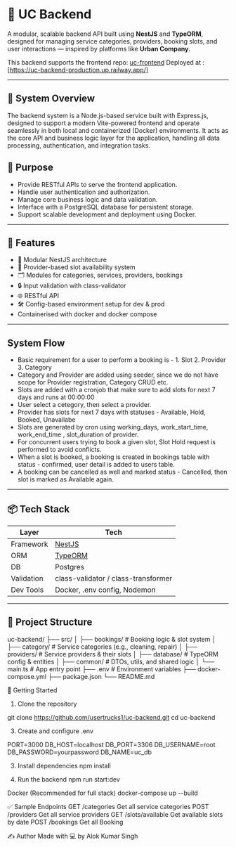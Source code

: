 # 🧠 UC Backend

A modular, scalable backend API built using **NestJS** and **TypeORM**, designed for managing service categories, providers, booking slots, and user interactions — inspired by platforms like **Urban Company**.

This backend supports the frontend repo: [uc-frontend](https://github.com/usertrucks1/uc-frontend)
Deployed at : [https://uc-backend-production.up.railway.app/]

---
## 🧠 System Overview
The backend system is a Node.js-based service built with Express.js, designed to support a modern Vite-powered frontend and operate seamlessly in both local and containerized (Docker) environments. It acts as the core API and business logic layer for the application, handling all data processing, authentication, and integration tasks.

## 🎯 Purpose
- Provide RESTful APIs to serve the frontend application.
- Handle user authentication and authorization.
- Manage core business logic and data validation.
- Interface with a PostgreSQL database for persistent storage.
- Support scalable development and deployment using Docker.

---
## 🔧 Features

- 🧩 Modular NestJS architecture
- 📅 Provider-based slot availability system
- 🗂️ Modules for categories, services, providers, bookings
- 🔒 Input validation with class-validator
- 🌐 RESTful API
- 🛠️ Config-based environment setup for dev & prod
- Containerised with docker and docker compose

---
## System Flow

- Basic requirement for a user to perform a booking is - 1. Slot 2. Provider 3. Category
- Category and Provider are added using seeder, since we do not have scope for Provider registration, Category CRUD etc.
- Slots are added with a cronjob that make sure to add slots for next 7 days and runs at 00:00:00
- User select a cetegory, then select a provider.
- Provider has slots for next 7 days with statuses -  Available, Hold, Booked, Unavailabe
- Slots are generated by cron using working_days, work_start_time, work_end_time , slot_duration of provider.
- For concurrent users trying to book a given slot, Slot Hold request is performed to avoid conflicts.
- When a slot is booked, a booking is created in bookings table with status - confirmed, user detail is added to users table.
- A booking can be cancelled as well and marked status - Cancelled, then slot is marked as Available again.

---

## 📦 Tech Stack

| Layer       | Tech                                |
|------------|--------------------------------------|
| Framework   | [NestJS](https://nestjs.com)        |
| ORM         | [TypeORM](https://typeorm.io)       |
| DB          | Postgres                            |
| Validation  | class-validator / class-transformer |
| Dev Tools   | Docker, .env config, Nodemon        |

---

## 📁 Project Structure

uc-backend/
├── src/
│   ├── bookings/           # Booking logic & slot system
│   ├── category/           # Service categories (e.g., cleaning, repair)
│   ├── providers/          # Service providers & their slots
│   ├── database/           # TypeORM config & entities
│   ├── common/             # DTOs, utils, and shared logic
│   └── main.ts             # App entry point
├── .env                    # Environment variables
├── docker-compose.yml
├── package.json
└── README.md

🧪 Getting Started

1. Clone the repository
   
git clone https://github.com/usertrucks1/uc-backend.git
cd uc-backend

3. Create and configure .env

PORT=3000
DB_HOST=localhost
DB_PORT=3306
DB_USERNAME=root
DB_PASSWORD=yourpassword
DB_NAME=uc_db

3. Install dependencies
npm install

4. Run the backend
npm run start:dev

Docker (Recommended for full stack)
docker-compose up --build


✅ Sample Endpoints
GET	  /categories	      Get all service categories
POST	/providers	      Get all service providers
GET	  /slots/available	Get available slots by date
POST	/bookings	        Get all Booking

✍️ Author
Made with 💻 by Alok Kumar Singh
